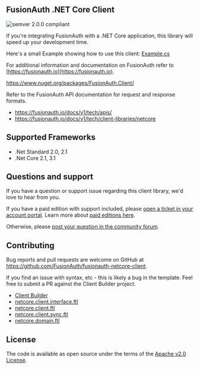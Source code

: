 ## FusionAuth .NET Core Client
![semver 2.0.0 compliant](http://img.shields.io/badge/semver-2.0.0-brightgreen.svg?style=flat-square)

If you're integrating FusionAuth with a .NET Core application, this library will speed up your development time.

Here's a small Example showing how to use this client: [Example.cs](https://github.com/FusionAuth/fusionauth-netcore-client/blob/master/fusionauth-netcore-client-test/fusionauth-netcore-client-test/test/io/fusionauth/Example.cs)

For additional information and documentation on FusionAuth refer to [https://fusionauth.io](https://fusionauth.io).

https://www.nuget.org/packages/FusionAuth.Client/

Refer to the FusionAuth API documentation for request and response formats.
* https://fusionauth.io/docs/v1/tech/apis/
* https://fusionauth.io/docs/v1/tech/client-libraries/netcore

## Supported Frameworks
* .Net Standard 2.0, 2.1
* .Net Core 2.1, 3.1

## Questions and support

If you have a question or support issue regarding this client library, we'd love to hear from you.

If you have a paid edition with support included, please [open a ticket in your account portal](https://account.fusionauth.io/account/support/). Learn more about [paid editions here](https://fusionauth.io/pricing/).

Otherwise, please [post your question in the community forum](https://fusionauth.io/community/forum/).

## Contributing

Bug reports and pull requests are welcome on GitHub at https://github.com/FusionAuth/fusionauth-netcore-client.

If you find an issue with syntax, etc - this is likely a bug in the template. Feel free to submit a PR against the Client Builder project.
- [Client Builder](https://github.com/FusionAuth/fusionauth-client-builder)
- [netcore.client.interface.ftl](https://github.com/FusionAuth/fusionauth-client-builder/blob/master/src/main/client/netcore.client.interface.ftl)
- [netcore.client.ftl](https://github.com/FusionAuth/fusionauth-client-builder/blob/master/src/main/client/netcore.client.ftl)
- [netcore.client.sync.ftl](https://github.com/FusionAuth/fusionauth-client-builder/blob/master/src/main/client/netcore.client.sync.ftl)
- [netcore.domain.ftl](https://github.com/FusionAuth/fusionauth-client-builder/blob/master/src/main/client/netcore.domain.ftl)


## License

The code is available as open source under the terms of the [Apache v2.0 License](https://opensource.org/licenses/Apache-2.0).

